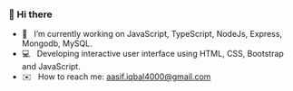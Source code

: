 ### 👋 Hi there

- :rocket:  &nbsp; I’m currently working on JavaScript, TypeScript, NodeJs, Express, Mongodb, MySQL.
- :computer: &nbsp;  Developing interactive user interface using HTML, CSS, Bootstrap and JavaScript.
- :envelope: &nbsp;  How to reach me: aasif.iqbal4000@gmail.com

